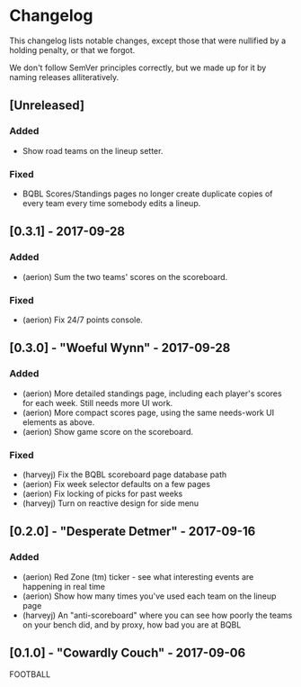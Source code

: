 # Changelog

This changelog lists notable changes, except those that were nullified by a
holding penalty, or that we forgot.

We don't follow SemVer principles correctly, but we made up for it by naming
releases alliteratively.

## [Unreleased]

### Added
- Show road teams on the lineup setter.

### Fixed
- BQBL Scores/Standings pages no longer create duplicate copies of every team
  every time somebody edits a lineup.

## [0.3.1] - 2017-09-28

### Added
- (aerion) Sum the two teams' scores on the scoreboard.

### Fixed
- (aerion) Fix 24/7 points console.

## [0.3.0] - "Woeful Wynn" - 2017-09-28

### Added
- (aerion) More detailed standings page, including each player's scores for each
  week. Still needs more UI work.
- (aerion) More compact scores page, using the same needs-work UI elements as
  above.
- (aerion) Show game score on the scoreboard.

### Fixed
- (harveyj) Fix the BQBL scoreboard page database path
- (aerion) Fix week selector defaults on a few pages
- (aerion) Fix locking of picks for past weeks
- (harveyj) Turn on reactive design for side menu

## [0.2.0] - "Desperate Detmer" - 2017-09-16

### Added
- (aerion) Red Zone (tm) ticker - see what interesting events are happening in
  real time
- (aerion) Show how many times you've used each team on the lineup page
- (harveyj) An "anti-scoreboard" where you can see how poorly the teams on your
  bench did, and by proxy, how bad you are at BQBL

## [0.1.0] - "Cowardly Couch" - 2017-09-06

FOOTBALL
